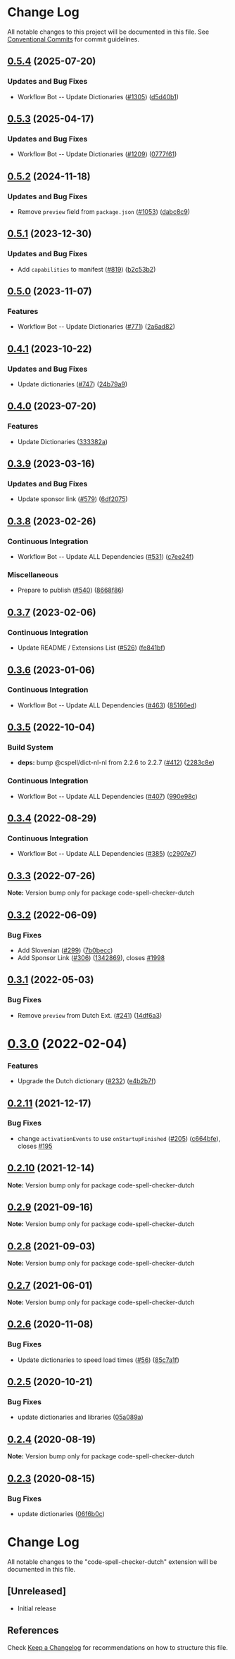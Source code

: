 # Change Log

All notable changes to this project will be documented in this file.
See [Conventional Commits](https://conventionalcommits.org) for commit guidelines.

## [0.5.4](https://github.com/streetsidesoftware/vscode-cspell-dict-extensions/compare/code-spell-checker-dutch@0.5.3...code-spell-checker-dutch@0.5.4) (2025-07-20)


### Updates and Bug Fixes

* Workflow Bot -- Update Dictionaries ([#1305](https://github.com/streetsidesoftware/vscode-cspell-dict-extensions/issues/1305)) ([d5d40b1](https://github.com/streetsidesoftware/vscode-cspell-dict-extensions/commit/d5d40b17fbe9df7451d8668cfff8da2921d912ef))

## [0.5.3](https://github.com/streetsidesoftware/vscode-cspell-dict-extensions/compare/code-spell-checker-dutch@0.5.2...code-spell-checker-dutch@0.5.3) (2025-04-17)


### Updates and Bug Fixes

* Workflow Bot -- Update Dictionaries ([#1209](https://github.com/streetsidesoftware/vscode-cspell-dict-extensions/issues/1209)) ([0777f61](https://github.com/streetsidesoftware/vscode-cspell-dict-extensions/commit/0777f61545e284db4b7522b995b732ae2b7037e8))

## [0.5.2](https://github.com/streetsidesoftware/vscode-cspell-dict-extensions/compare/code-spell-checker-dutch@0.5.1...code-spell-checker-dutch@0.5.2) (2024-11-18)


### Updates and Bug Fixes

* Remove `preview` field from `package.json` ([#1053](https://github.com/streetsidesoftware/vscode-cspell-dict-extensions/issues/1053)) ([dabc8c9](https://github.com/streetsidesoftware/vscode-cspell-dict-extensions/commit/dabc8c9b4ebbcfe3f0bb61644437e043908a838e))

## [0.5.1](https://github.com/streetsidesoftware/vscode-cspell-dict-extensions/compare/code-spell-checker-dutch@0.5.0...code-spell-checker-dutch@0.5.1) (2023-12-30)


### Updates and Bug Fixes

* Add `capabilities` to manifest ([#819](https://github.com/streetsidesoftware/vscode-cspell-dict-extensions/issues/819)) ([b2c53b2](https://github.com/streetsidesoftware/vscode-cspell-dict-extensions/commit/b2c53b27df0597c88c82c9773c054a1a5f6c1b54))

## [0.5.0](https://github.com/streetsidesoftware/vscode-cspell-dict-extensions/compare/code-spell-checker-dutch@0.4.1...code-spell-checker-dutch@0.5.0) (2023-11-07)


### Features

* Workflow Bot -- Update Dictionaries ([#771](https://github.com/streetsidesoftware/vscode-cspell-dict-extensions/issues/771)) ([2a6ad82](https://github.com/streetsidesoftware/vscode-cspell-dict-extensions/commit/2a6ad8295ed4e5264867df8c9c97e14d6e0763bc))

## [0.4.1](https://github.com/streetsidesoftware/vscode-cspell-dict-extensions/compare/code-spell-checker-dutch@0.4.0...code-spell-checker-dutch@0.4.1) (2023-10-22)


### Updates and Bug Fixes

* Update dictionaries ([#747](https://github.com/streetsidesoftware/vscode-cspell-dict-extensions/issues/747)) ([24b79a9](https://github.com/streetsidesoftware/vscode-cspell-dict-extensions/commit/24b79a9e1b641009b6fd3206eebd443169e67123))

## [0.4.0](https://github.com/streetsidesoftware/vscode-cspell-dict-extensions/compare/code-spell-checker-dutch@0.3.9...code-spell-checker-dutch@0.4.0) (2023-07-20)


### Features

* Update Dictionaries ([333382a](https://github.com/streetsidesoftware/vscode-cspell-dict-extensions/commit/333382a02ac229a13b3d77a122b7e8201cad695c))

## [0.3.9](https://github.com/streetsidesoftware/vscode-cspell-dict-extensions/compare/code-spell-checker-dutch@0.3.8...code-spell-checker-dutch@0.3.9) (2023-03-16)


### Updates and Bug Fixes

* Update sponsor link ([#579](https://github.com/streetsidesoftware/vscode-cspell-dict-extensions/issues/579)) ([6df2075](https://github.com/streetsidesoftware/vscode-cspell-dict-extensions/commit/6df2075cda94e9253a1f11d5dcf63e73a49b8edd))

## [0.3.8](https://github.com/streetsidesoftware/vscode-cspell-dict-extensions/compare/code-spell-checker-dutch@0.3.7...code-spell-checker-dutch@0.3.8) (2023-02-26)


### Continuous Integration

* Workflow Bot -- Update ALL Dependencies ([#531](https://github.com/streetsidesoftware/vscode-cspell-dict-extensions/issues/531)) ([c7ee24f](https://github.com/streetsidesoftware/vscode-cspell-dict-extensions/commit/c7ee24f30552a6e8904a8d489b8a76ddcd3eedec))


### Miscellaneous

* Prepare to publish ([#540](https://github.com/streetsidesoftware/vscode-cspell-dict-extensions/issues/540)) ([8668f86](https://github.com/streetsidesoftware/vscode-cspell-dict-extensions/commit/8668f86b5fe3bf076cc44db54ec9b15d2f137623))

## [0.3.7](https://github.com/streetsidesoftware/vscode-cspell-dict-extensions/compare/code-spell-checker-dutch@0.3.6...code-spell-checker-dutch@0.3.7) (2023-02-06)


### Continuous Integration

* Update README / Extensions List ([#526](https://github.com/streetsidesoftware/vscode-cspell-dict-extensions/issues/526)) ([fe841bf](https://github.com/streetsidesoftware/vscode-cspell-dict-extensions/commit/fe841bfc7209e134740b24897e23748581536eb3))

## [0.3.6](https://github.com/streetsidesoftware/vscode-cspell-dict-extensions/compare/code-spell-checker-dutch@0.3.5...code-spell-checker-dutch@0.3.6) (2023-01-06)


### Continuous Integration

* Workflow Bot -- Update ALL Dependencies ([#463](https://github.com/streetsidesoftware/vscode-cspell-dict-extensions/issues/463)) ([85166ed](https://github.com/streetsidesoftware/vscode-cspell-dict-extensions/commit/85166ed01b3b324b9bfc737443a76318aa1cdda7))

## [0.3.5](https://github.com/streetsidesoftware/vscode-cspell-dict-extensions/compare/code-spell-checker-dutch@0.3.4...code-spell-checker-dutch@0.3.5) (2022-10-04)


### Build System

* **deps:** bump @cspell/dict-nl-nl from 2.2.6 to 2.2.7 ([#412](https://github.com/streetsidesoftware/vscode-cspell-dict-extensions/issues/412)) ([2283c8e](https://github.com/streetsidesoftware/vscode-cspell-dict-extensions/commit/2283c8e66552a2c260730d33a03d546a1a92cdba))


### Continuous Integration

* Workflow Bot -- Update ALL Dependencies ([#407](https://github.com/streetsidesoftware/vscode-cspell-dict-extensions/issues/407)) ([990e98c](https://github.com/streetsidesoftware/vscode-cspell-dict-extensions/commit/990e98c5befbe28655f896ae9618d32626d684f5))

## [0.3.4](https://github.com/streetsidesoftware/vscode-cspell-dict-extensions/compare/code-spell-checker-dutch@0.3.3...code-spell-checker-dutch@0.3.4) (2022-08-29)


### Continuous Integration

* Workflow Bot -- Update ALL Dependencies ([#385](https://github.com/streetsidesoftware/vscode-cspell-dict-extensions/issues/385)) ([c2907e7](https://github.com/streetsidesoftware/vscode-cspell-dict-extensions/commit/c2907e7af39c1b7f42549cfb5f555dce6f62fb4a))

## [0.3.3](https://github.com/streetsidesoftware/vscode-cspell-dict-extensions/compare/code-spell-checker-dutch@0.3.2...code-spell-checker-dutch@0.3.3) (2022-07-26)

**Note:** Version bump only for package code-spell-checker-dutch





## [0.3.2](https://github.com/streetsidesoftware/vscode-cspell-dict-extensions/compare/code-spell-checker-dutch@0.3.1...code-spell-checker-dutch@0.3.2) (2022-06-09)


### Bug Fixes

* Add Slovenian ([#299](https://github.com/streetsidesoftware/vscode-cspell-dict-extensions/issues/299)) ([7b0becc](https://github.com/streetsidesoftware/vscode-cspell-dict-extensions/commit/7b0becc910e11e674ad32be812aa5e138b005219))
* Add Sponsor Link ([#306](https://github.com/streetsidesoftware/vscode-cspell-dict-extensions/issues/306)) ([1342869](https://github.com/streetsidesoftware/vscode-cspell-dict-extensions/commit/13428699ee20f6b6a597dd2638d5633f2a53c9cf)), closes [#1998](https://github.com/streetsidesoftware/vscode-cspell-dict-extensions/issues/1998)





## [0.3.1](https://github.com/streetsidesoftware/vscode-cspell-dict-extensions/compare/code-spell-checker-dutch@0.3.0...code-spell-checker-dutch@0.3.1) (2022-05-03)


### Bug Fixes

* Remove `preview` from Dutch Ext. ([#241](https://github.com/streetsidesoftware/vscode-cspell-dict-extensions/issues/241)) ([14df6a3](https://github.com/streetsidesoftware/vscode-cspell-dict-extensions/commit/14df6a3cd3b1672a711dbca3375bd987ab6d0393))





# [0.3.0](https://github.com/streetsidesoftware/vscode-cspell-dict-extensions/compare/code-spell-checker-dutch@0.2.11...code-spell-checker-dutch@0.3.0) (2022-02-04)


### Features

* Upgrade the Dutch dictionary ([#232](https://github.com/streetsidesoftware/vscode-cspell-dict-extensions/issues/232)) ([e4b2b7f](https://github.com/streetsidesoftware/vscode-cspell-dict-extensions/commit/e4b2b7f482d0c06a2ba11abf1b1be72879bb636e))





## [0.2.11](https://github.com/streetsidesoftware/vscode-cspell-dict-extensions/compare/code-spell-checker-dutch@0.2.10...code-spell-checker-dutch@0.2.11) (2021-12-17)


### Bug Fixes

* change `activationEvents` to use `onStartupFinished` ([#205](https://github.com/streetsidesoftware/vscode-cspell-dict-extensions/issues/205)) ([c664bfe](https://github.com/streetsidesoftware/vscode-cspell-dict-extensions/commit/c664bfe88497c9eaf82aa5549734d99db9194001)), closes [#195](https://github.com/streetsidesoftware/vscode-cspell-dict-extensions/issues/195)





## [0.2.10](https://github.com/streetsidesoftware/vscode-cspell-dict-extensions/compare/code-spell-checker-dutch@0.2.9...code-spell-checker-dutch@0.2.10) (2021-12-14)

**Note:** Version bump only for package code-spell-checker-dutch





## [0.2.9](https://github.com/streetsidesoftware/vscode-cspell-dict-extensions/compare/code-spell-checker-dutch@0.2.8...code-spell-checker-dutch@0.2.9) (2021-09-16)

**Note:** Version bump only for package code-spell-checker-dutch





## [0.2.8](https://github.com/streetsidesoftware/vscode-cspell-dict-extensions/compare/code-spell-checker-dutch@0.2.7...code-spell-checker-dutch@0.2.8) (2021-09-03)

**Note:** Version bump only for package code-spell-checker-dutch





## [0.2.7](https://github.com/streetsidesoftware/vscode-cspell-dict-extensions/compare/code-spell-checker-dutch@0.2.6...code-spell-checker-dutch@0.2.7) (2021-06-01)

**Note:** Version bump only for package code-spell-checker-dutch





## [0.2.6](https://github.com/streetsidesoftware/vscode-cspell-dict-extensions/compare/code-spell-checker-dutch@0.2.5...code-spell-checker-dutch@0.2.6) (2020-11-08)


### Bug Fixes

* Update dictionaries to speed load times ([#56](https://github.com/streetsidesoftware/vscode-cspell-dict-extensions/issues/56)) ([85c7a1f](https://github.com/streetsidesoftware/vscode-cspell-dict-extensions/commit/85c7a1f3363945594f6d86dbb7dae7f4c95a76e7))





## [0.2.5](https://github.com/streetsidesoftware/vscode-cspell-dict-extensions/compare/code-spell-checker-dutch@0.2.4...code-spell-checker-dutch@0.2.5) (2020-10-21)


### Bug Fixes

* update dictionaries and libraries ([05a089a](https://github.com/streetsidesoftware/vscode-cspell-dict-extensions/commit/05a089add3e0e3606ac1604df1539adfb272461f))





## [0.2.4](https://github.com/streetsidesoftware/vscode-cspell-dict-extensions/compare/code-spell-checker-dutch@0.2.3...code-spell-checker-dutch@0.2.4) (2020-08-19)

**Note:** Version bump only for package code-spell-checker-dutch





## [0.2.3](https://github.com/streetsidesoftware/vscode-cspell-dict-extensions/compare/code-spell-checker-dutch@0.2.2...code-spell-checker-dutch@0.2.3) (2020-08-15)


### Bug Fixes

* update dictionaries ([06f6b0c](https://github.com/streetsidesoftware/vscode-cspell-dict-extensions/commit/06f6b0cd9c011d55de841aa75591422a18d8a8f6))





# Change Log
All notable changes to the "code-spell-checker-dutch" extension will be documented in this file.

## [Unreleased]
- Initial release

## References
Check [Keep a Changelog](http://keepachangelog.com/) for recommendations on how to structure this file.
